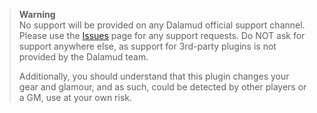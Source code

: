 > **Warning**  
> No support will be provided on any Dalamud official support channel. Please use the [Issues](https://github.com/Blooym/Dalamud.Travelcase/issues) page for any support requests. Do NOT ask for support anywhere else, as support for 3rd-party plugins is not provided by the Dalamud team. 
> 
> Additionally, you should understand that this plugin changes your gear and glamour, and as such, could be detected by other players or a GM, use at your own risk.
